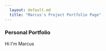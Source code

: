 ```yaml
---
  layout: default.md
  title: "Marcus's Project Portfolio Page"
---
```


### Personal Portfolio

Hi I'm Marcus